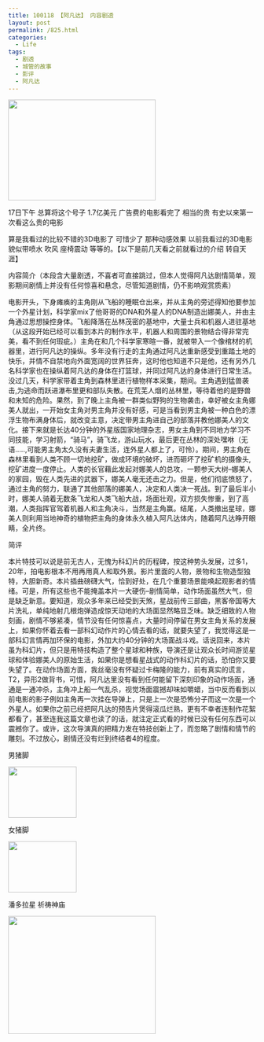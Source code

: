 ```yaml
---
title: 100118 【阿凡达】 内容剧透
layout: post
permalink: /825.html
categories:
  - Life
tags:
  - 剧透
  - 城管的故事
  - 影评
  - 阿凡达
---
```

[<img src="http://www.80aj.com/wp-content/uploads/2010/01/5-300x205.jpg" alt="" title="5" width="300" height="205" class="aligncenter size-medium wp-image-830" />][1]

17日下午 总算将这个号子 1.7亿美元 广告费的电影看完了 相当的贵 有史以来第一次看这么贵的电影

算是我看过的比较不错的3D电影了 可惜少了 那种动感效果 以前我看过的3D电影 貌似带喷水 吹风 座椅震动 等等的。【以下是前几天看之前就看过的介绍 转自天涯】

内容简介（本段含大量剧透，不喜者可直接跳过，但本人觉得阿凡达剧情简单，观影期间剧情上并没有任何惊喜和悬念，尽管知道剧情，仍不影响观赏质素） 

电影开头，下身瘫痪的主角刚从飞船的睡眠仓出来，并从主角的旁述得知他要参加一个外星计划，科学家mix了他哥哥的DNA和外星人的DNA制造出娜美人，并由主角通过思想操控身体。飞船降落在丛林茂密的基地中，大量士兵和机器人进驻基地（从这段开始已经可以看到本片的制作水平，机器人和周围的景物结合得非常完美，看不到任何瑕疵。）主角在和几个科学家寒暄一番，就被带入一个像棺材的机器里，进行阿凡达的操纵。多年没有行走的主角通过阿凡达重新感受到重踏土地的快乐，并情不自禁地向外面宽阔的世界狂奔，这时他也知道不只是他，还有另外几名科学家也在操纵着阿凡达的身体在打篮球，并同过阿凡达的身体进行日常生活。没过几天，科学家带着主角到森林里进行植物样本采集，期间。主角遇到猛兽袭击,为逃命而跃进瀑布里更和部队失散。在荒芜人烟的丛林里，等待着他的是野兽和未知的危险。果然，到了晚上主角被一群类似野狗的生物袭击，幸好被女主角娜美人就出，一开始女主角对男主角并没有好感，可是当看到男主角被一种白色的漂浮生物布满身体后，就改变主意，决定带男主角进自己的部落并教他娜美人的文化。接下来就是长达40分钟的外星版国家地理杂志，男女主角到不同地方学习不同技能，学习射箭，“骑马”，骑飞龙，游山玩水，最后更在丛林的深处嘿咻（无语&#8230;..,可能男主角太久没有夫妻生活，连外星人都上了，可怜）。期间，男主角在森林里看到人类不顾一切地挖矿，做成环境的破坏，进而砸坏了挖矿机的摄像头,挖矿进度一度停止。人类的长官藉此发起对娜美人的总攻，一颗参天大树&#8211;娜美人的家园，毁在人类先进的武器下，娜美人毫无还击之力。但是，他们彻底愤怒了，通过主角的努力，联通了其他部落的娜美人，决定和人类决一死战。到了最后半小时，娜美人骑着无数条飞龙和人类飞船大战，场面壮观，双方损失惨重，到了高潮，人类指挥官驾着机器人和主角决斗，当然是主角赢。结尾，人类撤出星球，娜美人则利用当地神奇的植物把主角的身体永久植入阿凡达体内，随着阿凡达睁开眼睛，全片终。

简评

本片特技可以说是前无古人，无愧为科幻片的历程碑，按这种势头发展，过多1，20年，拍电影根本不用再用真人和取外景。影片里面的人物，景物和生物造型独特，大胆新奇。本片插曲磅礴大气，恰到好处，在几个重要场景能唤起观影者的情绪。可是，所有这些也不能掩盖本片一大硬伤&#8211;剧情简单，动作场面虽然大气，但是缺乏新意。要知道，观众多年来已经受到天煞，星战前传三部曲，黑客帝国等大片洗礼，单纯地射几根炮弹造成惊天动地的大场面显然略显乏味。缺乏细致的人物刻画，剧情不够紧凑，情节没有任何惊喜点，大量时间停留在男女主角关系的发展上，如果你怀着去看一部科幻动作片的心情去看的话，就要失望了，我觉得这是一部科幻言情再加环保的电影，外加大约40分钟的大场面战斗戏。话说回来，本片虽为科幻片，但只是用特技构造了整个星球和种族，导演还是让观众长时间游览星球和体验娜美人的原始生活，如果你是想看星战式的动作科幻片的话，恐怕你又要失望了。在动作场面方面，我丝毫没有怀疑过卡梅隆的能力，前有真实的谎言，T2，异形2做背书，可惜，阿凡达里没有看到任何能留下深刻印象的动作场面，通通是一通冲杀，主角冲上船一气乱杀，视觉场面震撼却味如嚼蜡，当中反而看到以前电影的影子例如主角再一次挂在导弹上，只是上一次是恐怖分子而这一次是一个外星人。如果你之前已经把阿凡达的预告片煲得滚瓜烂熟，更有不幸者连制作花絮都看了，甚至连我这篇文章也读了的话，就注定正式看的时候已没有任何东西可以震撼你了。或许，这次导演真的把精力发在特技创新上了，而忽略了剧情和情节的雕刻。不过放心，剧情还没有烂到终结者4的程度。 

男猪脚

[<img src="http://www.80aj.com/wp-content/uploads/2010/01/1.jpg" alt="" title="1" width="139" height="104" class="aligncenter size-full wp-image-826" />][2]

女猪脚

[<img src="http://www.80aj.com/wp-content/uploads/2010/01/2.jpg" alt="" title="2" width="139" height="104" class="aligncenter size-full wp-image-827" />][3]

潘多拉星 祈祷神庙

[<img src="http://www.80aj.com/wp-content/uploads/2010/01/3-300x240.jpg" alt="" title="3" width="300" height="240" class="aligncenter size-medium wp-image-828" />][4]

 [1]: http://www.80aj.com/wp-content/uploads/2010/01/5.jpg
 [2]: http://www.80aj.com/wp-content/uploads/2010/01/1.jpg
 [3]: http://www.80aj.com/wp-content/uploads/2010/01/2.jpg
 [4]: http://www.80aj.com/wp-content/uploads/2010/01/3.jpg